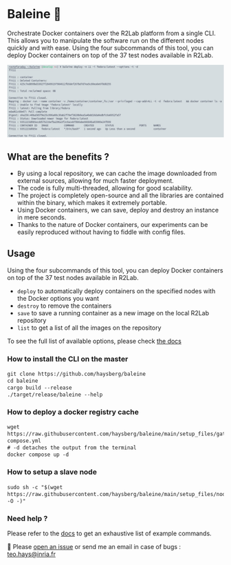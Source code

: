 # Baleine 🐋

Orchestrate Docker containers over the R2Lab platform from a single CLI. This allows you to manipulate the software run on the different nodes quickly and with ease.
Using the four subcommands of this tool, you can deploy Docker containers on top of the 37 test nodes available in R2Lab.

<p align="center">
  <img src="./img/example.png" alt="Size Limit CLI" width="868">
</p>

## What are the benefits ?

- By using a local repository, we can cache the image downloaded from external sources, allowing for much faster deployment.
- The code is fully multi-threaded, allowing for good scalability.
- The project is completely open-source and all the libraries are contained within the binary, which makes it extremely portable.
- Using Docker containers, we can save, deploy and destroy an instance in mere seconds.
- Thanks to the nature of Docker containers, our experiments can be easily reproduced without having to fiddle with config files.

## Usage

Using the four subcommands of this tool, you can deploy Docker containers on top of the 37 test nodes available in R2Lab.
- `deploy` to automatically deploy containers on the specified nodes with the Docker options you want
- `destroy` to remove the containers
- `save` to save a running container as a new image on the local R2Lab repository
- `list` to get a list of all the images on the repository

To see the full list of available options, please check [the docs](https://github.com/haysberg/baleine/wiki)

### How to install the CLI on the master
```
git clone https://github.com/haysberg/baleine
cd baleine
cargo build --release
./target/release/baleine --help
```

### How to deploy a docker registry cache
```
wget https://raw.githubusercontent.com/haysberg/baleine/main/setup_files/gateway/docker-compose.yml
# -d detaches the output from the terminal
docker compose up -d

```

### How to setup a slave node
```
sudo sh -c "$(wget https://raw.githubusercontent.com/haysberg/baleine/main/setup_files/nodes/setup_node.sh -O -)"
```
### Need help ?

Please refer to the [docs](https://github.com/haysberg/baleine/wiki) to get an exhaustive list of example commands.

📨 Please [open an issue](https://github.com/haysberg/baleine/issues/new) or send me an email in case of bugs : [teo.hays@inria.fr]((mailto:teo.hays@inria.fr))
